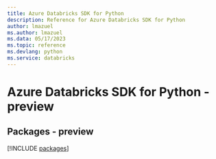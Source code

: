 ```yaml
---
title: Azure Databricks SDK for Python
description: Reference for Azure Databricks SDK for Python
author: lmazuel
ms.author: lmazuel
ms.data: 05/17/2023
ms.topic: reference
ms.devlang: python
ms.service: databricks
---
```

# Azure Databricks SDK for Python - preview
## Packages - preview
[!INCLUDE [packages](databricks-index.md)]